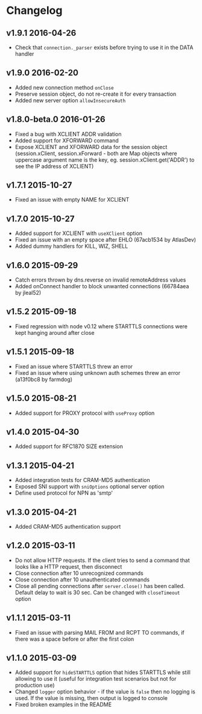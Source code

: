 # Changelog

## v1.9.1 2016-04-26

  * Check that `connection._parser` exists before trying to use it in the DATA handler

## v1.9.0 2016-02-20

  * Added new connection method `onClose`
  * Preserve session object, do not re-create it for every transaction
  * Added new server option `allowInsecureAuth`

## v1.8.0-beta.0 2016-01-26

  * Fixed a bug with XCLIENT ADDR validation
  * Added support for XFORWARD command
  * Expose XCLIENT and XFORWARD data for the session object (session.xClient, session.xForward - both are Map objects where uppercase argument name is the key, eg. session.xClient.get('ADDR') to see the IP address of XCLIENT)

## v1.7.1 2015-10-27

  * Fixed an issue with empty NAME for XCLIENT

## v1.7.0 2015-10-27

  * Added support for XCLIENT with `useXClient` option
  * Fixed an issue with an empty space after EHLO (67acb1534 by AtlasDev)
  * Added dummy handlers for KILL, WIZ, SHELL

## v1.6.0 2015-09-29

  * Catch errors thrown by dns.reverse on invalid remoteAddress values
  * Added onConnect handler to block unwanted connections (66784aea by jleal52)

## v1.5.2 2015-09-18

  * Fixed regression with node v0.12 where STARTTLS connections were kept hanging around after close

## v1.5.1 2015-09-18

  * Fixed an issue where STARTTLS threw an error
  * Fixed an issue where using unknown auth schemes threw an error (a13f0bc8 by farmdog)

## v1.5.0 2015-08-21

  * Added support for PROXY protocol with `useProxy` option

## v1.4.0 2015-04-30

  * Added support for RFC1870 SIZE extension

## v1.3.1 2015-04-21

  * Added integration tests for CRAM-MD5 authentication
  * Exposed SNI support with `sniOptions` optional server option
  * Define used protocol for NPN as 'smtp'

## v1.3.0 2015-04-21

  * Added CRAM-MD5 authentication support

## v1.2.0 2015-03-11

  * Do not allow HTTP requests. If the client tries to send a command that looks like a HTTP request, then disconnect
  * Close connection after 10 unrecognized commands
  * Close connection after 10 unauthenticated commands
  * Close all pending connections after `server.close()` has been called. Default delay to wait is 30 sec. Can be changed with `closeTimeout` option

## v1.1.1 2015-03-11

  * Fixed an issue with parsing MAIL FROM and RCPT TO commands, if there was a space before or after the first colon

## v1.1.0 2015-03-09

  * Added support for `hideSTARTTLS` option that hides STARTTLS while still allowing to use it (useful for integration test scenarios but not for production use)
  * Changed `logger` option behavior - if the value is `false` then no logging is used. If the value is missing, then output is logged to console
  * Fixed broken examples in the README

